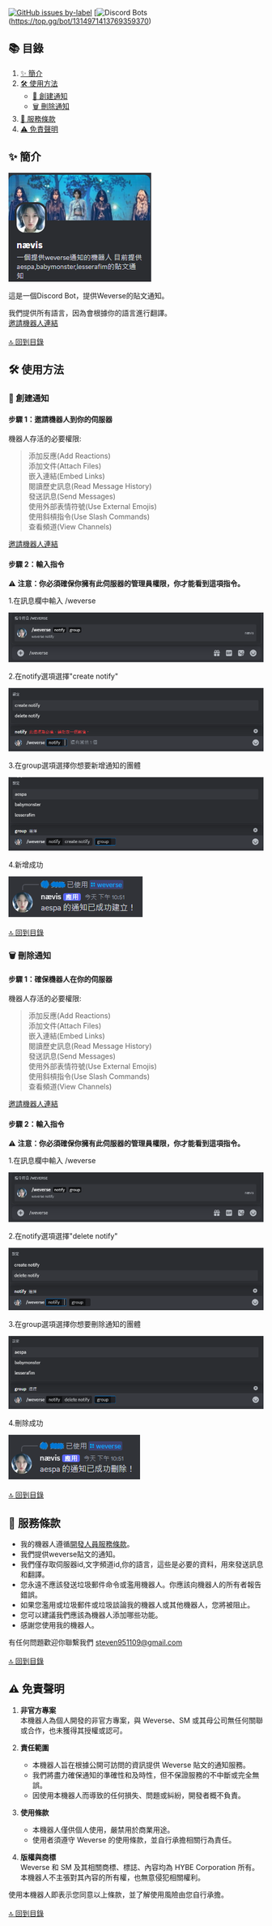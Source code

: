[![GitHub issues by-label](https://img.shields.io/badge/Read-English-orange%20)](https://github.com/craz1gre0/weverse-notify-bot/blob/main/README-EN.md)
[![Discord Bots](https://top.gg/api/widget/1006520438865801296.svg)(https://top.gg/bot/1314971413769359370)


## 📚 目錄  
1. [✨ 簡介](https://github.com/craz1gre0/weverse-notify-bot/blob/main/README.md#-簡介)  
2. [🛠️ 使用方法](https://github.com/craz1gre0/weverse-notify-bot/blob/main/README.md#%EF%B8%8F-使用方法)  
   - [📝 創建通知](https://github.com/craz1gre0/weverse-notify-bot/blob/main/README.md#-創建通知)  
   - [🗑️ 刪除通知](https://github.com/craz1gre0/weverse-notify-bot/blob/main/README.md#%EF%B8%8F-刪除通知)  
3. [📜 服務條款](https://github.com/craz1gre0/weverse-notify-bot/blob/main/README.md#-服務條款)  
4. [⚠️ 免責聲明](https://github.com/craz1gre0/weverse-notify-bot/blob/main/README.md#%EF%B8%8F-免責聲明)
## ✨ 簡介

![示意圖](images/bot.PNG)

這是一個Discord Bot，提供Weverse的貼文通知。

我們提供所有語言，因為會根據你的語言進行翻譯。
<br>[邀請機器人連結](https://discord.com/oauth2/authorize?client_id=1314971413769359370&permissions=2147863616&integration_type=0&scope=bot)
<br><br>[🔝 回到目錄](https://github.com/craz1gre0/weverse-notify-bot/blob/main/README.md#-%E7%9B%AE%E9%8C%84)

## 🛠️ 使用方法
### 📝 創建通知
#### 步驟 1：邀請機器人到你的伺服器

機器人存活的必要權限:<br>
>添加反應(Add Reactions)<br>添加文件(Attach Files)<br>嵌入連結(Embed Links)<br>閱讀歷史訊息(Read Message History)<br>發送訊息(Send Messages)<br>使用外部表情符號(Use External Emojis)<br>使用斜槓指令(Use Slash Commands)<br>查看頻道(View Channels)

[邀請機器人連結](https://discord.com/oauth2/authorize?client_id=1314971413769359370&permissions=2147863616&integration_type=0&scope=bot)

#### 步驟 2：輸入指令

⚠️ **注意：你必須確保你擁有此伺服器的管理員權限，你才能看到這項指令。**

1.在訊息欄中輸入 /weverse

![示意圖](images/weverse.png)

2.在notify選項選擇"create notify"

![示意圖](images/create.png)

3.在group選項選擇你想要新增通知的團體

![示意圖](images/createGroup.png)

4.新增成功

![示意圖](images/createmsg.png)
<br><br>[🔝 回到目錄](https://github.com/craz1gre0/weverse-notify-bot/blob/main/README.md#-%E7%9B%AE%E9%8C%84)

### 🗑️ 刪除通知
#### 步驟 1：確保機器人在你的伺服器

機器人存活的必要權限:<br>
>添加反應(Add Reactions)<br>添加文件(Attach Files)<br>嵌入連結(Embed Links)<br>閱讀歷史訊息(Read Message History)<br>發送訊息(Send Messages)<br>使用外部表情符號(Use External Emojis)<br>使用斜槓指令(Use Slash Commands)<br>查看頻道(View Channels)

[邀請機器人連結](https://discord.com/oauth2/authorize?client_id=1314971413769359370&permissions=2147863616&integration_type=0&scope=bot)

#### 步驟 2：輸入指令

⚠️ **注意：你必須確保你擁有此伺服器的管理員權限，你才能看到這項指令。**

1.在訊息欄中輸入 /weverse

![示意圖](images/weverse.png)

2.在notify選項選擇"delete notify"

![示意圖](images/del.png)

3.在group選項選擇你想要刪除通知的團體

![示意圖](images/delGroup.png)

4.刪除成功

![示意圖](images/delmsg.png)
<br><br>[🔝 回到目錄](https://github.com/craz1gre0/weverse-notify-bot/blob/main/README.md#-%E7%9B%AE%E9%8C%84)

## 📜 服務條款

- 我的機器人遵循[開發人員服務條款](https://discord.com/developers/docs/policies-and-agreements/developer-terms-of-service)。<br>
- 我們提供weverse貼文的通知。<br>
- 我們僅存取伺服器id,文字頻道id,你的語言，這些是必要的資料，用來發送訊息和翻譯。<br>
- 您永遠不應該發送垃圾郵件命令或濫用機器人。你應該向機器人的所有者報告錯誤。<br>
- 如果您濫用或垃圾郵件或垃圾談論我的機器人或其他機器人，您將被阻止。<br>
- 您可以建議我們應該為機器人添加哪些功能。<br>
- 感謝您使用我的機器人。<br>

有任何問題歡迎你聯繫我們 steven951109@gmail.com
<br><br>[🔝 回到目錄](https://github.com/craz1gre0/weverse-notify-bot/blob/main/README.md#-%E7%9B%AE%E9%8C%84)

## ⚠️ 免責聲明


1. **非官方專案**
   <br>本機器人為個人開發的非官方專案，與 Weverse、SM 或其母公司無任何關聯或合作，也未獲得其授權或認可。

2. **責任範圍**
   - 本機器人旨在根據公開可訪問的資訊提供 Weverse 貼文的通知服務。
   - 我們將盡力確保通知的準確性和及時性，但不保證服務的不中斷或完全無誤。
   - 因使用本機器人而導致的任何損失、問題或糾紛，開發者概不負責。
     
3. **使用條款**
   - 本機器人僅供個人使用，嚴禁用於商業用途。
   - 使用者須遵守 Weverse 的使用條款，並自行承擔相關行為責任。

4. **版權與商標**
   <br>Weverse 和 SM 及其相關商標、標誌、內容均為 HYBE Corporation 所有。本機器人不主張對其內容的所有權，也無意侵犯相關權利。

使用本機器人即表示您同意以上條款，並了解使用風險由您自行承擔。
<br><br>[🔝 回到目錄](https://github.com/craz1gre0/weverse-notify-bot/blob/main/README.md#-%E7%9B%AE%E9%8C%84)
